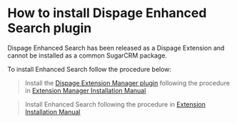 # How to install Dispage Enhanced Search plugin

Dispage Enhanced Search has been released as a Dispage Extension and cannot be installed as a common SugarCRM package.

To install Enhanced Search follow the procedure below:

> Install the [Dispage Extension Manager plugin](http://www.dispage.com/products/extension-manager) following the procedure in [Extension Manager Installation Manual](https://raw.githubusercontent.com/dispage/SugarCE-Add-ons/master/Extension%20Manager/INSTALL_1.2.pdf)

> Install Enhanced Search following the procedure in [Extension Installation Manual](https://raw.githubusercontent.com/dispage/SugarCE-Add-ons/master/Extension%20Manager/Generic_Extension_Install.1.2.pdf)
